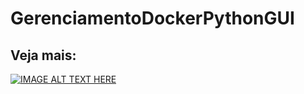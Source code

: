 # GerenciamentoDockerPythonGUI
## Veja mais:
[![IMAGE ALT TEXT HERE](https://youtube.com/shorts/WjXKB7ug9YM)](https://youtube.com/shorts/WjXKB7ug9YM)
